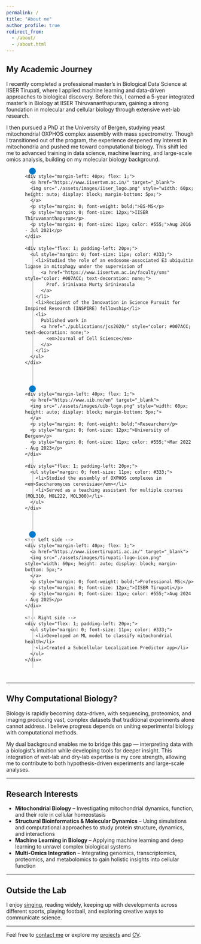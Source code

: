 ```yaml
---
permalink: /
title: "About me"
author_profile: true
redirect_from: 
  - /about/
  - /about.html
---
```


## My Academic Journey

I recently completed a professional master’s in Biological Data Science at IISER Tirupati, where I applied machine learning and data-driven approaches to biological discovery. Before this, I earned a 5-year integrated master’s in Biology at IISER Thiruvananthapuram, gaining a strong foundation in molecular and cellular biology through extensive wet-lab research.

I then pursued a PhD at the University of Bergen, studying yeast mitochondrial OXPHOS complex assembly with mass spectrometry. Though I transitioned out of the program, the experience deepened my interest in mitochondria and pushed me toward computational biology. This shift led me to advanced training in data science, machine learning, and large-scale omics analysis, building on my molecular biology background.

<!-- Timeline wrapper -->
<div style="position: relative; margin-left: 50px;">

  <!-- Vertical line -->
  <div style="position: absolute; left: 20px; top: 0; width: 2px; height: 100%; background-color: #ccc;"></div>
  <!-- Milestone: BS-MS -->
  <div style="position: relative; display: flex; align-items: flex-start; margin-bottom: 40px;">
    <!-- Circle marker -->
    <div style="position: absolute; left: 11px; top: 0; width: 18px; height: 18px; border-radius: 50%; background-color: #007ACC;"></div>
    
    <div style="margin-left: 40px; flex: 1;">
      <a href="https://www.iisertvm.ac.in/" target="_blank">
      <img src="./assets/images/iiser_logo.png" style="width: 60px; height: auto; display: block; margin-bottom: 5px;">
      </a>
      <p style="margin: 0; font-weight: bold;">BS-MS</p>
      <p style="margin: 0; font-size: 12px;">IISER Thiruvananthapuram</p>
      <p style="margin: 0; font-size: 11px; color: #555;">Aug 2016 - Jul 2021</p>
    </div>

    <div style="flex: 1; padding-left: 20px;">
      <ul style="margin: 0; font-size: 11px; color: #333;">
        <li>Studied the role of an endosome-associated E3 ubiquitin ligase in mitophagy under the supervision of 
          <a href="https://www.iisertvm.ac.in/faculty/sms" style="color: #007ACC; text-decoration: none;">
            Prof. Srinivasa Murty Srinivasula
          </a>
        </li>
        <li>Recipient of the Innovation in Science Pursuit for Inspired Research (INSPIRE) fellowship</li>
        <li>
          Published work in 
          <a href="./publications/jcs2020/" style="color: #007ACC; text-decoration: none;">
            <em>Journal of Cell Science</em>
          </a>
        </li>
      </ul>
    </div>
  </div>

  <!-- Milestone: Researcher -->
  <div style="position: relative; display: flex; align-items: flex-start; margin-bottom: 40px;">
    <!-- Circle marker -->
    <div style="position: absolute; left: 11px; top: 0; width: 18px; height: 18px; border-radius: 50%; background-color: #007ACC;"></div>
    
    <div style="margin-left: 40px; flex: 1;">
      <a href="https://www.uib.no/en" target="_blank">
      <img src="./assets/images/uib-logo.png" style="width: 60px; height: auto; display: block; margin-bottom: 5px;">
      </a>
      <p style="margin: 0; font-weight: bold;">Researcher</p>
      <p style="margin: 0; font-size: 12px;">University of Bergen</p>
      <p style="margin: 0; font-size: 11px; color: #555;">Mar 2022 - Aug 2023</p>
    </div>

    <div style="flex: 1; padding-left: 20px;">
      <ul style="margin: 0; font-size: 11px; color: #333;">
        <li>Studied the assembly of OXPHOS complexes in <em>Saccharomyces cerevisiae</em></li>
        <li>Served as a teaching assistant for multiple courses (MOL310, MOL222, MOL300)</li>
      </ul>
    </div>
  </div>

 <!-- Milestone: Professional MSc -->
  <div style="position: relative; display: flex; align-items: flex-start; margin-bottom: 40px;">
    <!-- Circle marker -->
    <div style="position: absolute; left: 11px; top: 0; width: 18px; height: 18px; border-radius: 50%; background-color: #007ACC;"></div>
    
    <!-- Left side -->
    <div style="margin-left: 40px; flex: 1;">
      <a href="https://www.iisertirupati.ac.in/" target="_blank">
      <img src="./assets/images/tirupati-logo-icon.png" style="width: 60px; height: auto; display: block; margin-bottom: 5px;">
      </a>
      <p style="margin: 0; font-weight: bold;">Professional MSc</p>
      <p style="margin: 0; font-size: 12px;">IISER Tirupati</p>
      <p style="margin: 0; font-size: 11px; color: #555;">Aug 2024 - Aug 2025</p>
    </div>

    <!-- Right side -->
    <div style="flex: 1; padding-left: 20px;">
      <ul style="margin: 0; font-size: 11px; color: #333;">
        <li>Developed an ML model to classify mitochondrial health</li>
        <li>Created a Subcellular Localization Predictor app</li>
      </ul>
    </div>
  </div>
  

</div>

---

## Why Computational Biology?

Biology is rapidly becoming data-driven, with sequencing, proteomics, and imaging producing vast, complex datasets that traditional experiments alone cannot address. I believe progress depends on uniting experimental biology with computational methods.

My dual background enables me to bridge this gap — interpreting data with a biologist’s intuition while developing tools for deeper insight. This integration of wet-lab and dry-lab expertise is my core strength, allowing me to contribute to both hypothesis-driven experiments and large-scale analyses.

---

## Research Interests

- **Mitochondrial Biology** – Investigating mitochondrial dynamics, function, and their role in cellular homeostasis  
- **Structural Bioinformatics & Molecular Dynamics** – Using simulations and computational approaches to study protein structure, dynamics, and interactions  
- **Machine Learning in Biology** – Applying machine learning and deep learning to unravel complex biological systems  
- **Multi-Omics Integration** – Integrating genomics, transcriptomics, proteomics, and metabolomics to gain holistic insights into cellular function  

---

## Outside the Lab

I enjoy [singing](https://www.instagram.com/the_singing_gypsy/), reading widely, keeping up with developments across different sports, playing football, and exploring creative ways to communicate science.

---

Feel free to [contact me](mailto:rithwikrar98@gmail.com) or explore my [projects](/rithwiknambiar.github.io/projects/) and [CV](/rithwiknambiar.github.io/CV_2025.pdf).
